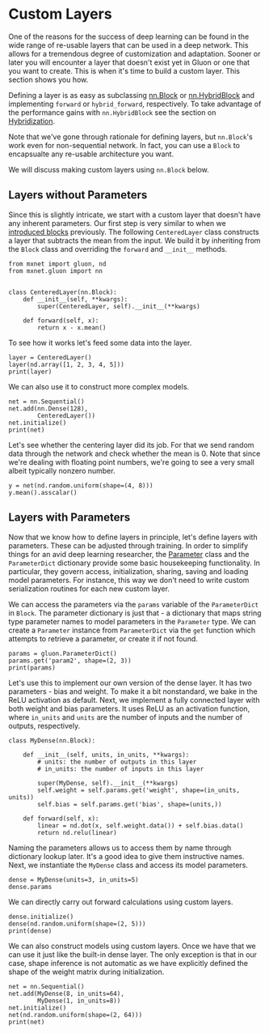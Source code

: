 <!--- Licensed to the Apache Software Foundation (ASF) under one -->
<!--- or more contributor license agreements.  See the NOTICE file -->
<!--- distributed with this work for additional information -->
<!--- regarding copyright ownership.  The ASF licenses this file -->
<!--- to you under the Apache License, Version 2.0 (the -->
<!--- "License"); you may not use this file except in compliance -->
<!--- with the License.  You may obtain a copy of the License at -->

<!---   http://www.apache.org/licenses/LICENSE-2.0 -->

<!--- Unless required by applicable law or agreed to in writing, -->
<!--- software distributed under the License is distributed on an -->
<!--- "AS IS" BASIS, WITHOUT WARRANTIES OR CONDITIONS OF ANY -->
<!--- KIND, either express or implied.  See the License for the -->
<!--- specific language governing permissions and limitations -->
<!--- under the License. -->

# Custom Layers

<!-- adapted from diveintodeeplearning -->

One of the reasons for the success of deep learning can be found in the wide range of re-usable layers that can be used in a deep network. This allows for a tremendous degree of customization and adaptation. Sooner or later you will encounter a layer that doesn't exist yet in Gluon or one that you want to create. This is when it's time to build a custom layer. This section shows you how.

Defining a layer is as easy as subclassing [nn.Block](/api/gluon/mxnet.gluon.nn.Block.html#mxnet.gluon.nn.Block) or [nn.HybridBlock](/api/gluon/mxnet.gluon.nn.HybridBlock.html#mxnet.gluon.nn.HybridBlock) and implementing `forward` or `hybrid_forward`, respectively. To take advantage of the performance gains with `nn.HybridBlock` see the section on [Hybridization](hybridize.html). 

Note that we've gone through rationale for defining layers, but `nn.Block`'s work even for non-sequential network. In fact, you can use a `Block` to encapsualte any re-usable architecture you want.

We will discuss making custom layers using `nn.Block` below. 

## Layers without Parameters

Since this is slightly intricate, we start with a custom layer that doesn't have any inherent parameters. Our first step is very similar to when we [introduced blocks](nn.md) previously. The following `CenteredLayer` class constructs a layer that subtracts the mean from the input. We build it by inheriting from the `Block` class and overriding the `forward`  and `__init__` methods.

```{.python .input  n=1}
from mxnet import gluon, nd
from mxnet.gluon import nn


class CenteredLayer(nn.Block):
    def __init__(self, **kwargs):
        super(CenteredLayer, self).__init__(**kwargs)

    def forward(self, x):
        return x - x.mean()
```

To see how it works let's feed some data into the layer.

```{.python .input  n=2}
layer = CenteredLayer()
layer(nd.array([1, 2, 3, 4, 5]))
print(layer)
```

We can also use it to construct more complex models.

```{.python .input  n=3}
net = nn.Sequential()
net.add(nn.Dense(128), 
        CenteredLayer())
net.initialize()
print(net)
```

Let's see whether the centering layer did its job. For that we send random data through the network and check whether the mean is $0$. Note that since we're dealing with floating point numbers, we're going to see a very small albeit typically nonzero number.

```{.python .input  n=4}
y = net(nd.random.uniform(shape=(4, 8)))
y.mean().asscalar()
```

## Layers with Parameters

Now that we know how to define layers in principle, let's define layers with parameters. These can be adjusted through training. In order to simplify things for an avid deep learning researcher, the [Parameter](/api/gluon/mxnet.gluon.parameter.html) class and the `ParameterDict` dictionary provide some basic housekeeping functionality. In particular, they govern access, initialization, sharing, saving and loading model parameters. For instance, this way we don't need to write custom serialization routines for each new custom layer.

We can access the parameters via the `params` variable of the `ParameterDict` in `Block`. The parameter dictionary is just that - a dictionary that maps string type parameter names to model parameters in the `Parameter` type.  We can create a `Parameter` instance from `ParameterDict` via the `get` function which attempts to retrieve a parameter, or create it if not found.

```{.python .input  n=7}
params = gluon.ParameterDict()
params.get('param2', shape=(2, 3))
print(params)
```

Let's use this to implement our own version of the dense layer. It has two parameters - bias and weight. To make it a bit nonstandard, we bake in the ReLU activation as default. Next, we implement a fully connected layer with both weight and bias parameters.  It uses ReLU as an activation function, where `in_units` and `units` are the number of inputs and the number of outputs, respectively.

```{.python .input  n=19}
class MyDense(nn.Block):

    def __init__(self, units, in_units, **kwargs):
        # units: the number of outputs in this layer
        # in_units: the number of inputs in this layer

        super(MyDense, self).__init__(**kwargs)
        self.weight = self.params.get('weight', shape=(in_units, units))
        self.bias = self.params.get('bias', shape=(units,))

    def forward(self, x):
        linear = nd.dot(x, self.weight.data()) + self.bias.data()
        return nd.relu(linear)
```

Naming the parameters allows us to access them by name through dictionary lookup later. It's a good idea to give them instructive names. Next, we instantiate the `MyDense` class and access its model parameters.

```{.python .input}
dense = MyDense(units=3, in_units=5)
dense.params
```

We can directly carry out forward calculations using custom layers.

```{.python .input  n=20}
dense.initialize()
dense(nd.random.uniform(shape=(2, 5)))
print(dense)
```

We can also construct models using custom layers. Once we have that we can use it just like the built-in dense layer. The only exception is that in our case, shape inference is not automatic as we have explicitly defined the shape of the weight matrix during initialization.

```{.python .input  n=19}
net = nn.Sequential()
net.add(MyDense(8, in_units=64),
        MyDense(1, in_units=8))
net.initialize()
net(nd.random.uniform(shape=(2, 64)))
print(net)
```

